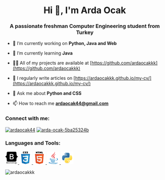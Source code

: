 <h1 align="center">Hi 👋, I'm Arda Ocak</h1>
<h3 align="center">A passionate freshman Computer Engineering student from Turkey</h3>



- 🔭 I’m currently working on **Python, Java and Web**

- 🌱 I’m currently learning **Java**

- 👨‍💻 All of my projects are available at [https://github.com/ardaocakkk](https://github.com/ardaocakkk)

- 📝 I regularly write articles on [https://ardaocakkk.github.io/my-cv/](https://ardaocakkk.github.io/my-cv/)

- 💬 Ask me about **Python and CSS**

- 📫 How to reach me **ardaocak44@gmail.com**

<h3 align="left">Connect with me:</h3>
<p align="left">
<a href="https://twitter.com/ardaocak44" target="blank"><img align="center" src="https://raw.githubusercontent.com/rahuldkjain/github-profile-readme-generator/master/src/images/icons/Social/twitter.svg" alt="ardaocak44" height="30" width="40" /></a>
<a href="https://linkedin.com/in/arda-ocak-5ba25324b" target="blank"><img align="center" src="https://raw.githubusercontent.com/rahuldkjain/github-profile-readme-generator/master/src/images/icons/Social/linked-in-alt.svg" alt="arda-ocak-5ba25324b" height="30" width="40" /></a>
</p>

<h3 align="left">Languages and Tools:</h3>
<p align="left"> <a href="https://getbootstrap.com" target="_blank" rel="noreferrer"> <img src="https://raw.githubusercontent.com/devicons/devicon/master/icons/bootstrap/bootstrap-plain-wordmark.svg" alt="bootstrap" width="40" height="40"/> </a> <a href="https://www.w3schools.com/css/" target="_blank" rel="noreferrer"> <img src="https://raw.githubusercontent.com/devicons/devicon/master/icons/css3/css3-original-wordmark.svg" alt="css3" width="40" height="40"/> </a> <a href="https://www.w3.org/html/" target="_blank" rel="noreferrer"> <img src="https://raw.githubusercontent.com/devicons/devicon/master/icons/html5/html5-original-wordmark.svg" alt="html5" width="40" height="40"/> </a> <a href="https://www.java.com" target="_blank" rel="noreferrer"> <img src="https://raw.githubusercontent.com/devicons/devicon/master/icons/java/java-original.svg" alt="java" width="40" height="40"/> </a> <a href="https://www.python.org" target="_blank" rel="noreferrer"> <img src="https://raw.githubusercontent.com/devicons/devicon/master/icons/python/python-original.svg" alt="python" width="40" height="40"/> </a> </p>

<p align="left"> <img src="https://komarev.com/ghpvc/?username=ardaocakkk&label=Profile%20views&color=40d03e&style=flat" alt="ardaocakkk" /> </p>


